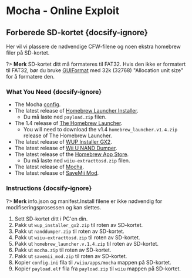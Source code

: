 # Mocha - Online Exploit

## Forberede SD-kortet {docsify-ignore}

Her vil vi plassere de nødvendige CFW-filene og noen ekstra homebrew filer på SD-kortet.

?> **Merk** SD-kortet ditt må formateres til FAT32. Hvis den ikke er formatert til FAT32, bør du bruke [GUIFormat](http://www.ridgecrop.demon.co.uk/index.htm?guiformat.htm) med 32k (32768) "Allocation unit size" for å formatere den.

### What You Need {docsify-ignore}

- The Mocha <a href="docs/files/config.ini" download>config</a>.
- The latest release of [Homebrew Launcher Installer](https://github.com/wiiu-env/homebrew_launcher_installer/releases/latest).
  - Du må laste ned `payload.zip` filen.
- The 1.4 release of [The Homebrew Launcher](https://github.com/dimok789/homebrew_launcher/releases/tag/1.4).
  - You will need to download the v1.4 `homebrew_launcher.v1.4.zip` release of The Homebrew Launcher.
- The latest release of [WUP Installer GX2](http://wiiubru.com/appstore/zips/wup_installer_gx2.zip).
- The latest release of [Wii U NAND Dumper](https://github.com/koolkdev/wiiu-nanddumper/releases/latest).
- The latest release of the [Homebrew App Store](https://github.com/vgmoose/hbas/releases/latest).
  - Du må laste ned `wiiu-extracttosd.zip` filen.
- The latest release of [Mocha](https://www.wiiubru.com/appstore/zips/mocha.zip).
- The latest release of <a href="docs/files/SaveMii_Mod.zip" download>SaveMii Mod</a>.

### Instructions {docsify-ignore}

?> **Merk** info.json og manifest.Install filene er ikke nødvendig for modifiseringsprosessen og kan slettes.

1. Sett SD-kortet ditt i PC'en din.
1. Pakk ut `wup_installer_gx2.zip` til roten av SD-kortet.
1. Pakk ut `nanddumper.zip` til roten av SD-kortet.
1. Pakk ut `wiiu-extracttosd.zip` til roten av SD-kortet.
1. Pakk ut `homebrew_launcher.v.1.4.zip` til roten av SD-kortet.
1. Pakk ut `mocha.zip` til roten av SD-kortet.
1. Pakk ut `savemii_mod.zip` til roten av SD-kortet.
1. Kopier `config.ini` fila til `/wiiu/apps/mocha` mappen på SD-kortet.
1. Kopier `payload.elf` fila fra `payload.zip` til `wiiu` mappen på SD-kortet.